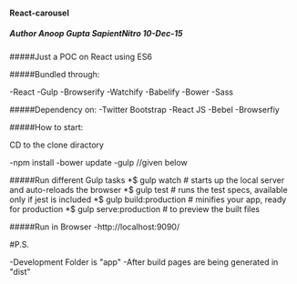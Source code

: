 #### React-carousel
##### Author Anoop Gupta SapientNitro 10-Dec-15
#####Just a POC on React using ES6


#####Bundled through:

-React
-Gulp
-Browserify
-Watchify
-Babelify
-Bower
-Sass

#####Dependency on:
-Twitter Bootstrap
-React JS
-Bebel
-Browserfiy


#####How to start:

CD to the clone diractory

-npm install
-bower update
-gulp <desired task> //given below


#####Run different Gulp tasks
*$ gulp watch                              # starts up the local server and auto-reloads the browser
*$ gulp test                               # runs the test specs, available only if jest is included
*$ gulp build:production                   # minifies your app, ready for production
*$ gulp serve:production                   # to preview the built files

#####Run in Browser
-http://localhost:9090/

#P.S.

-Development Folder is "app"
-After build pages are being generated in "dist"
